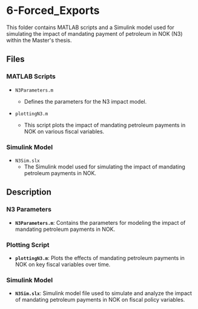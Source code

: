 # 6-Forced_Exports

This folder contains MATLAB scripts and a Simulink model used for simulating the impact of mandating payment of petroleum in NOK (N3) within the Master's thesis.

## Files

### MATLAB Scripts

- `N3Parameters.m`
  - Defines the parameters for the N3 impact model.

- `plottingN3.m`
  - This script plots the impact of mandating petroleum payments in NOK on various fiscal variables.

### Simulink Model

- `N3Sim.slx`
  - The Simulink model used for simulating the impact of mandating petroleum payments in NOK.

## Description

### N3 Parameters
- **`N3Parameters.m`**: Contains the parameters for modeling the impact of mandating petroleum payments in NOK.

### Plotting Script
- **`plottingN3.m`**: Plots the effects of mandating petroleum payments in NOK on key fiscal variables over time.

### Simulink Model
- **`N3Sim.slx`**: Simulink model file used to simulate and analyze the impact of mandating petroleum payments in NOK on fiscal policy variables.
